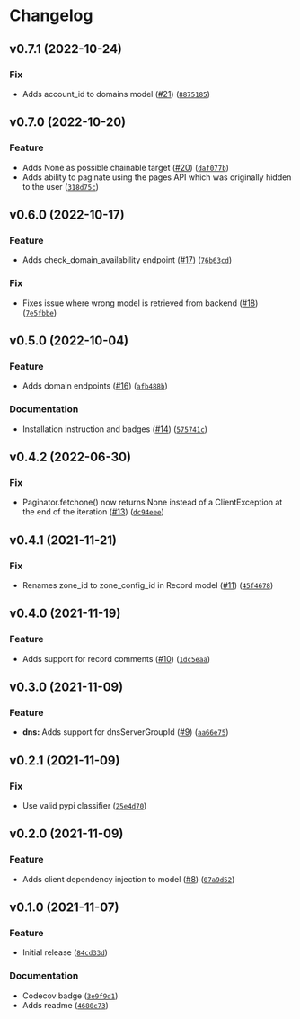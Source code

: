 # Changelog

<!--next-version-placeholder-->

## v0.7.1 (2022-10-24)
### Fix
* Adds account_id to domains model ([#21](https://github.com/cancom/python-hostingde/issues/21)) ([`8875185`](https://github.com/cancom/python-hostingde/commit/8875185ba06ef6930e951f061221e06e801e0ee1))

## v0.7.0 (2022-10-20)
### Feature
* Adds None as possible chainable target ([#20](https://github.com/cancom/python-hostingde/issues/20)) ([`daf077b`](https://github.com/cancom/python-hostingde/commit/daf077b0cd9e470797dce63938686b3a090265a7))
* Adds ability to paginate using the pages API which was originally hidden to the user ([`318d75c`](https://github.com/cancom/python-hostingde/commit/318d75c9064e83f1bc6e473f5938e5942a0c23c5))

## v0.6.0 (2022-10-17)
### Feature
* Adds check_domain_availability endpoint ([#17](https://github.com/cancom/python-hostingde/issues/17)) ([`76b63cd`](https://github.com/cancom/python-hostingde/commit/76b63cd2fb8153e9eaaf20cc3b215bfeb28858fa))

### Fix
* Fixes issue where wrong model is retrieved from backend ([#18](https://github.com/cancom/python-hostingde/issues/18)) ([`7e5fbbe`](https://github.com/cancom/python-hostingde/commit/7e5fbbe589c8b000e740558aa82402d4bcefbbfe))

## v0.5.0 (2022-10-04)
### Feature
* Adds domain endpoints ([#16](https://github.com/cancom/python-hostingde/issues/16)) ([`afb488b`](https://github.com/cancom/python-hostingde/commit/afb488b076e9c6bb8710e95045aee96d9f641738))

### Documentation
* Installation instruction and badges ([#14](https://github.com/cancom/python-hostingde/issues/14)) ([`575741c`](https://github.com/cancom/python-hostingde/commit/575741c559387478383aa1fa04a0db973ee55fb7))

## v0.4.2 (2022-06-30)
### Fix
* Paginator.fetchone() now returns None instead of a ClientException at the end of the iteration ([#13](https://github.com/cancom/python-hostingde/issues/13)) ([`dc94eee`](https://github.com/cancom/python-hostingde/commit/dc94eee54e765682f87ac631d7ae787253dab19a))

## v0.4.1 (2021-11-21)
### Fix
* Renames zone_id to zone_config_id in Record model ([#11](https://github.com/cancom/python-hostingde/issues/11)) ([`45f4678`](https://github.com/cancom/python-hostingde/commit/45f46781b3070041252cc420552140181f08e784))

## v0.4.0 (2021-11-19)
### Feature
* Adds support for record comments ([#10](https://github.com/cancom/python-hostingde/issues/10)) ([`1dc5eaa`](https://github.com/cancom/python-hostingde/commit/1dc5eaa73b387760c90396b63e187e3f54f880cf))

## v0.3.0 (2021-11-09)
### Feature
* **dns:** Adds support for dnsServerGroupId ([#9](https://github.com/cancom/python-hostingde/issues/9)) ([`aa66e75`](https://github.com/cancom/python-hostingde/commit/aa66e7526bd17c5a13f76780b8f5ff81c89332a6))

## v0.2.1 (2021-11-09)
### Fix
* Use valid pypi classifier ([`25e4d70`](https://github.com/cancom/python-hostingde/commit/25e4d708c6a9eed7b347a53b65b1f80cf7cb8548))

## v0.2.0 (2021-11-09)
### Feature
* Adds client dependency injection to model ([#8](https://github.com/cancom/python-hostingde/issues/8)) ([`07a9d52`](https://github.com/cancom/python-hostingde/commit/07a9d525d6adfa6490a31794adabd20eeafc2a19))

## v0.1.0 (2021-11-07)
### Feature
* Initial release ([`84cd33d`](https://github.com/becelot/python-hostingde/commit/84cd33d3ae0303ae5078c98f1b971c6705462edf))

### Documentation
* Codecov badge ([`3e9f9d1`](https://github.com/becelot/python-hostingde/commit/3e9f9d16389e110b67bc6e64bac80a55bfdd3160))
* Adds readme ([`4680c73`](https://github.com/becelot/python-hostingde/commit/4680c7310a9c67e1005e5a2a8ff64a4c2cb1cca7))
